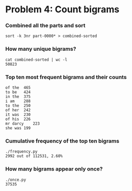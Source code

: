 # Problem 4: Count bigrams


### Combined all the parts and sort
```
sort -k 3nr part-0000* > combined-sorted
```

### How many unique bigrams?
```
cat combined-sorted | wc -l 
50823
```

### Top ten most frequent bigrams and their counts
```
of the	465
to be	424
in the	375
i am	288
to the	250
of her	242
it was	230
of his	226
mr darcy	223
she was	199
```

### Cumulative frequency of the top ten bigrams
```
./frequency.py
2992 out of 112531, 2.60% 
```

### How many bigrams appear only once?
```
./once.py
37535

```
